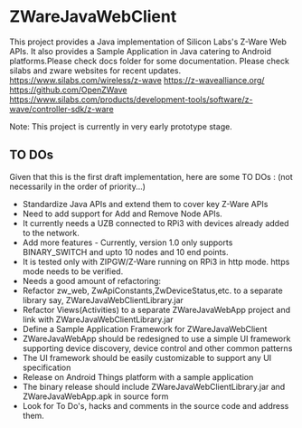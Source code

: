 # ZWareJavaWebClient
This project provides a Java implementation of Silicon Labs's Z-Ware Web APIs. It also provides a Sample Application in Java catering to Android platforms.Please check docs folder for some documentation. Please check silabs and zware websites for recent updates. 
https://www.silabs.com/wireless/z-wave
https://z-wavealliance.org/
https://github.com/OpenZWave
https://www.silabs.com/products/development-tools/software/z-wave/controller-sdk/z-ware

Note: This project is currently in very early prototype stage.

## TO DOs
Given that this is the first draft implementation, here are some TO DOs :
(not necessarily in the order of priority...)

* Standardize Java APIs and extend them to cover key Z-Ware APIs
* Need to add support for Add and Remove Node APIs.
* It currently needs a UZB connected to RPi3 with devices already added to the network.
* Add more features - Currently, version 1.0 only supports BINARY_SWITCH and upto 10 nodes and 10 end points.
* It is tested only with ZIPGW/Z-Ware running on RPi3 in http mode. https mode needs to be verified.
* Needs a good amount of refactoring:
* Refactor zw_web, ZwApiConstants,ZwDeviceStatus,etc. to a separate library say,  ZWareJavaWebClientLibrary.jar
* Refactor Views(Activities) to a separate ZWareJavaWebApp project and link with ZWareJavaWebClientLibrary.jar
* Define a Sample Application Framework for ZWareJavaWebClient
* ZWareJavaWebApp should be redesigned to use a simple UI framework supporting device discovery, device control and other common patterns
* The UI framework should be easily customizable to support any UI specification
* Release on Android Things platform with a sample application
* The binary release should include ZWareJavaWebClientLibrary.jar and ZWareJavaWebApp.apk in source form
* Look for To Do's, hacks and comments in the source code and address them.

